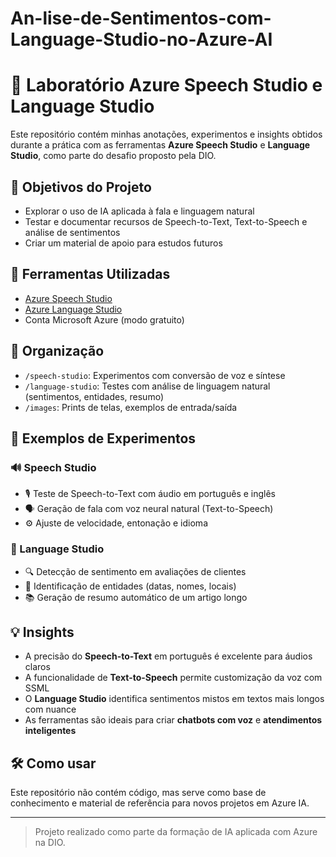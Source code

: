 # An-lise-de-Sentimentos-com-Language-Studio-no-Azure-AI
# 🧠 Laboratório Azure Speech Studio e Language Studio

Este repositório contém minhas anotações, experimentos e insights obtidos durante a prática com as ferramentas **Azure Speech Studio** e **Language Studio**, como parte do desafio proposto pela DIO.

## 🎯 Objetivos do Projeto

- Explorar o uso de IA aplicada à fala e linguagem natural
- Testar e documentar recursos de Speech-to-Text, Text-to-Speech e análise de sentimentos
- Criar um material de apoio para estudos futuros

## 🧪 Ferramentas Utilizadas

- [Azure Speech Studio](https://speech.microsoft.com/)
- [Azure Language Studio](https://language.azure.com/)
- Conta Microsoft Azure (modo gratuito)

## 📁 Organização

- `/speech-studio`: Experimentos com conversão de voz e síntese
- `/language-studio`: Testes com análise de linguagem natural (sentimentos, entidades, resumo)
- `/images`: Prints de telas, exemplos de entrada/saída

## 📝 Exemplos de Experimentos

### 🔊 Speech Studio

- 🎙️ Teste de Speech-to-Text com áudio em português e inglês
- 🗣️ Geração de fala com voz neural natural (Text-to-Speech)
- ⚙️ Ajuste de velocidade, entonação e idioma

### 💬 Language Studio

- 🔍 Detecção de sentimento em avaliações de clientes
- 🧠 Identificação de entidades (datas, nomes, locais)
- 📚 Geração de resumo automático de um artigo longo

## 💡 Insights

- A precisão do **Speech-to-Text** em português é excelente para áudios claros
- A funcionalidade de **Text-to-Speech** permite customização da voz com SSML
- O **Language Studio** identifica sentimentos mistos em textos mais longos com nuance
- As ferramentas são ideais para criar **chatbots com voz** e **atendimentos inteligentes**

## 🛠️ Como usar

Este repositório não contém código, mas serve como base de conhecimento e material de referência para novos projetos em Azure IA.

---

> Projeto realizado como parte da formação de IA aplicada com Azure na DIO.
